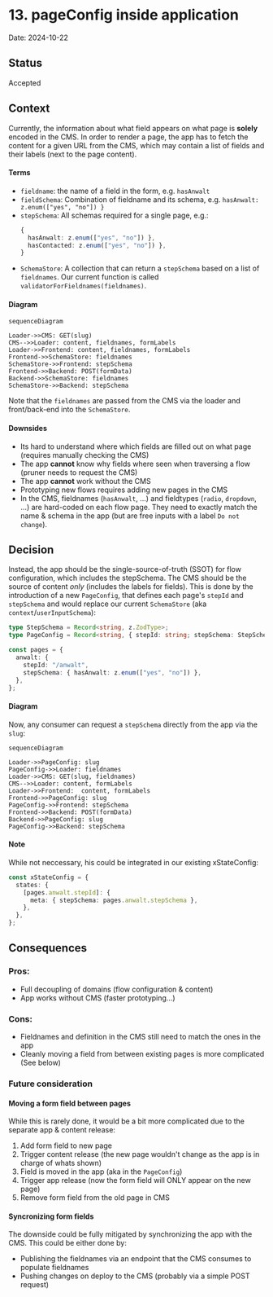 # 13. pageConfig inside application

Date: 2024-10-22

## Status

Accepted

## Context

Currently, the information about what field appears on what page is **solely** encoded in the CMS. In order to render a page, the app has to fetch the content for a given URL from the CMS, which may contain a list of fields and their labels (next to the page content).

#### Terms

- `fieldname`: the name of a field in the form, e.g. `hasAnwalt`
- `fieldSchema`: Combination of fieldname and its schema, e.g. `hasAnwalt: z.enum(["yes", "no"]) }`
- `stepSchema`: All schemas required for a single page, e.g.:
  ```typescript
  {
    hasAnwalt: z.enum(["yes", "no"]) },
    hasContacted: z.enum(["yes", "no"]) },
  }
  ```
- `SchemaStore`: A collection that can return a `stepSchema` based on a list of `fieldnames`. Our current function is called `validatorForFieldnames(fieldnames)`.

#### Diagram

```mermaid
sequenceDiagram

Loader->>CMS: GET(slug)
CMS-->>Loader: content, fieldnames, formLabels
Loader->>Frontend: content, fieldnames, formLabels
Frontend->>SchemaStore: fieldnames
SchemaStore->>Frontend: stepSchema
Frontend->>Backend: POST(formData)
Backend->>SchemaStore: fieldnames
SchemaStore->>Backend: stepSchema
```

Note that the `fieldnames` are passed from the CMS via the loader and front/back-end into the `SchemaStore`.

#### Downsides

- Its hard to understand where which fields are filled out on what page (requires manually checking the CMS)
- The app **cannot** know why fields where seen when traversing a flow (pruner needs to request the CMS)
- The app **cannot** work without the CMS
- Prototyping new flows requires adding new pages in the CMS
- In the CMS, fieldnames (`hasAnwalt`, ...) and fieldtypes (`radio`, `dropdown`, ...) are hard-coded on each flow page. They need to exactly match the name & schema in the app (but are free inputs with a label `Do not change`).

## Decision

Instead, the app should be the single-source-of-truth (SSOT) for flow configuration, which includes the stepSchema. The CMS should be the source of content _only_ (includes the labels for fields). This is done by the introduction of a new `PageConfig`, that defines each page's `stepId` and `stepSchema` and would replace our current `SchemaStore` (aka `context`/`userInputSchema`):

```typescript
type StepSchema = Record<string, z.ZodType>;
type PageConfig = Record<string, { stepId: string; stepSchema: StepSchema }>;

const pages = {
  anwalt: {
    stepId: "/anwalt",
    stepSchema: { hasAnwalt: z.enum(["yes", "no"]) },
  },
};
```

#### Diagram

Now, any consumer can request a `stepSchema` directly from the app via the `slug`:

```mermaid
sequenceDiagram

Loader->>PageConfig: slug
PageConfig->>Loader: fieldnames
Loader->>CMS: GET(slug, fieldnames)
CMS-->>Loader: content, formLabels
Loader->>Frontend:  content, formLabels
Frontend->>PageConfig: slug
PageConfig->>Frontend: stepSchema
Frontend->>Backend: POST(formData)
Backend->>PageConfig: slug
PageConfig->>Backend: stepSchema
```

#### Note

While not neccessary, his could be integrated in our existing xStateConfig:

```typescript
const xStateConfig = {
  states: {
    [pages.anwalt.stepId]: {
      meta: { stepSchema: pages.anwalt.stepSchema },
    },
  },
};
```

## Consequences

### Pros:

- Full decoupling of domains (flow configuration & content)
- App works without CMS (faster prototyping...)

### Cons:

- Fieldnames and definition in the CMS still need to match the ones in the app
- Cleanly moving a field from between existing pages is more complicated (See below)

### Future consideration

#### Moving a form field between pages

While this is rarely done, it would be a bit more complicated due to the separate app & content release:

1. Add form field to new page
2. Trigger content release (the new page wouldn't change as the app is in charge of whats shown)
3. Field is moved in the app (aka in the `PageConfig`)
4. Trigger app release (now the form field will ONLY appear on the new page)
5. Remove form field from the old page in CMS

#### Syncronizing form fields

The downside could be fully mitigated by synchronizing the app with the CMS. This could be either done by:

- Publishing the fieldnames via an endpoint that the CMS consumes to populate fieldnames
- Pushing changes on deploy to the CMS (probably via a simple POST request)
